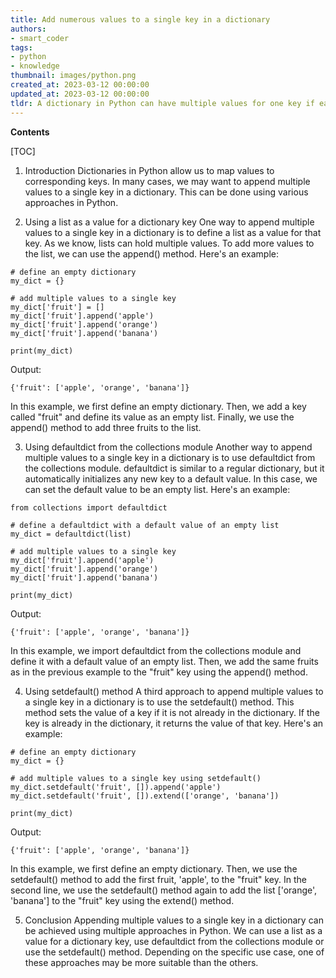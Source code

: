 ```yaml
---
title: Add numerous values to a single key in a dictionary
authors:
- smart_coder
tags:
- python
- knowledge
thumbnail: images/python.png
created_at: 2023-03-12 00:00:00
updated_at: 2023-03-12 00:00:00
tldr: A dictionary in Python can have multiple values for one key if each value is stored as a list, tuple or set.
---
```


**Contents**

[TOC]

1. Introduction
Dictionaries in Python allow us to map values to corresponding keys. In many cases, we may want to append multiple values to a single key in a dictionary. This can be done using various approaches in Python.

2. Using a list as a value for a dictionary key
One way to append multiple values to a single key in a dictionary is to define a list as a value for that key. As we know, lists can hold multiple values. To add more values to the list, we can use the append() method. Here's an example:

```
# define an empty dictionary
my_dict = {}

# add multiple values to a single key
my_dict['fruit'] = []
my_dict['fruit'].append('apple')
my_dict['fruit'].append('orange')
my_dict['fruit'].append('banana')

print(my_dict)
```

Output:
```
{'fruit': ['apple', 'orange', 'banana']}
```

In this example, we first define an empty dictionary. Then, we add a key called "fruit" and define its value as an empty list. Finally, we use the append() method to add three fruits to the list.

3. Using defaultdict from the collections module
Another way to append multiple values to a single key in a dictionary is to use defaultdict from the collections module. defaultdict is similar to a regular dictionary, but it automatically initializes any new key to a default value. In this case, we can set the default value to be an empty list. Here's an example:

```
from collections import defaultdict

# define a defaultdict with a default value of an empty list
my_dict = defaultdict(list)

# add multiple values to a single key
my_dict['fruit'].append('apple')
my_dict['fruit'].append('orange')
my_dict['fruit'].append('banana')

print(my_dict)
```

Output:
```
{'fruit': ['apple', 'orange', 'banana']}
```

In this example, we import defaultdict from the collections module and define it with a default value of an empty list. Then, we add the same fruits as in the previous example to the "fruit" key using the append() method.

4. Using setdefault() method
A third approach to append multiple values to a single key in a dictionary is to use the setdefault() method. This method sets the value of a key if it is not already in the dictionary. If the key is already in the dictionary, it returns the value of that key. Here's an example:

```
# define an empty dictionary
my_dict = {}

# add multiple values to a single key using setdefault()
my_dict.setdefault('fruit', []).append('apple')
my_dict.setdefault('fruit', []).extend(['orange', 'banana'])

print(my_dict)
```
Output:
```
{'fruit': ['apple', 'orange', 'banana']}
```

In this example, we first define an empty dictionary. Then, we use the setdefault() method to add the first fruit, 'apple', to the "fruit" key. In the second line, we use the setdefault() method again to add the list ['orange', 'banana'] to the "fruit" key using the extend() method. 

5. Conclusion
Appending multiple values to a single key in a dictionary can be achieved using multiple approaches in Python. We can use a list as a value for a dictionary key, use defaultdict from the collections module or use the setdefault() method. Depending on the specific use case, one of these approaches may be more suitable than the others.
